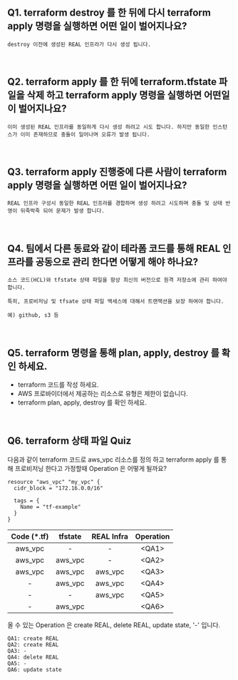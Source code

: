 ## Q1. terraform destroy 를 한 뒤에 다시 terraform apply 명령을 실행하면 어떤 일이 벌어지나요?

```
destroy 이전에 생성된 REAL 인프라가 다시 생성 됩니다.
```

<br>

## Q2. terraform apply 를 한 뒤에 terraform.tfstate 파일을 삭제 하고 terraform apply 명령을 실행하면 어떤일이 벌어지나요?

```
이미 생성된 REAL 인프라를 동일하게 다시 생성 하려고 시도 합니다. 하지만 동일한 인스턴스가 이미 존재하므로 충돌이 일어나며 오류가 발생 됩니다.  
```

<br>

## Q3. terraform apply 진행중에 다른 사람이 terraform apply 명령을 실행하면 어떤 일이 벌어지나요?

```
REAL 인프라 구성시 동일한 REAL 인프라를 경합하며 생성 하려고 시도하며 충돌 및 상태 반영이 뒤죽박죽 되어 문제가 발생 합니다.   
```


<br>

## Q4. 팀에서 다른 동료와 같이 테라폼 코드를 통해 REAL 인프라를 공동으로 관리 한다면 어떻게 해야 하나요?

```
소스 코드(HCL)와 tfstate 상태 파일을 항상 최신의 버전으로 원격 저장소에 관리 하여야 합니다.

특히, 프로비저닝 및 tfsate 상태 파일 액세스에 대해서 트랜잭션을 보장 하여야 합니다.

예) github, s3 등 
```

<br>

## Q5. terraform 명령을 통해 plan, apply, destroy 를 확인 하세요.

- terraform 코드를 작성 하세요.
- AWS 프로바이더에서 제공하는 리소스로 유형은 제한이 없습니다.
- terraform plan, apply, destroy 를 확인 하세요.


<br>

## Q6. terraform 상태 파일 Quiz

다음과 같이 terraform 코드로 aws_vpc 리소스를 정의 하고 terraform apply 를 통해 프로비저닝 한다고 가정할때 Operation 은 어떻게 될까요?

```
resource "aws_vpc" "my_vpc" {
  cidr_block = "172.16.0.0/16"

  tags = {
    Name = "tf-example"
  }
}
```

| Code (*.tf) | tfstate | REAL Infra |  Operation  | 
|:-----------:|:-------:|:----------:|:-----------:|
|   aws_vpc   |    -    |     -      | &lt;QA1&gt; |
|   aws_vpc   | aws_vpc |     -      | &lt;QA2&gt; |
|   aws_vpc   | aws_vpc |  aws_vpc   | &lt;QA3&gt; |
|      -      | aws_vpc |  aws_vpc   | &lt;QA4&gt; |
|      -      |    -    |  aws_vpc   | &lt;QA5&gt; |
|      -      | aws_vpc |            | &lt;QA6&gt; |


올 수 있는 Operation 은 create REAL, delete REAL, update state, '-' 입니다.  
 
```
QA1: create REAL
QA2: create REAL
QA3: -
QA4: delete REAL
QA5: -
QA6: update state
```

